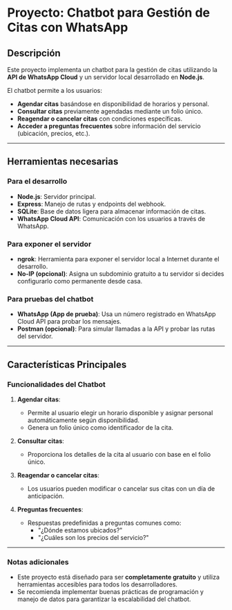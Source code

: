 # Proyecto: Chatbot para Gestión de Citas con WhatsApp

## Descripción
Este proyecto implementa un chatbot para la gestión de citas utilizando la **API de WhatsApp Cloud** y un servidor local desarrollado en **Node.js**. 

El chatbot permite a los usuarios:
- **Agendar citas** basándose en disponibilidad de horarios y personal.
- **Consultar citas** previamente agendadas mediante un folio único.
- **Reagendar o cancelar citas** con condiciones específicas.
- **Acceder a preguntas frecuentes** sobre información del servicio (ubicación, precios, etc.).

---

## Herramientas necesarias

### Para el desarrollo
- **Node.js**: Servidor principal.
- **Express**: Manejo de rutas y endpoints del webhook.
- **SQLite**: Base de datos ligera para almacenar información de citas.
- **WhatsApp Cloud API**: Comunicación con los usuarios a través de WhatsApp.

### Para exponer el servidor
- **ngrok**: Herramienta para exponer el servidor local a Internet durante el desarrollo.
- **No-IP (opcional)**: Asigna un subdominio gratuito a tu servidor si decides configurarlo como permanente desde casa.

### Para pruebas del chatbot
- **WhatsApp (App de prueba)**: Usa un número registrado en WhatsApp Cloud API para probar los mensajes.
- **Postman (opcional)**: Para simular llamadas a la API y probar las rutas del servidor.

---

## Características Principales

### Funcionalidades del Chatbot
1. **Agendar citas**:
   - Permite al usuario elegir un horario disponible y asignar personal automáticamente según disponibilidad.
   - Genera un folio único como identificador de la cita.

2. **Consultar citas**:
   - Proporciona los detalles de la cita al usuario con base en el folio único.

3. **Reagendar o cancelar citas**:
   - Los usuarios pueden modificar o cancelar sus citas con un día de anticipación.

4. **Preguntas frecuentes**:
   - Respuestas predefinidas a preguntas comunes como:
     - "¿Dónde estamos ubicados?"
     - "¿Cuáles son los precios del servicio?"

---

### Notas adicionales
- Este proyecto está diseñado para ser **completamente gratuito** y utiliza herramientas accesibles para todos los desarrolladores.
- Se recomienda implementar buenas prácticas de programación y manejo de datos para garantizar la escalabilidad del chatbot.
